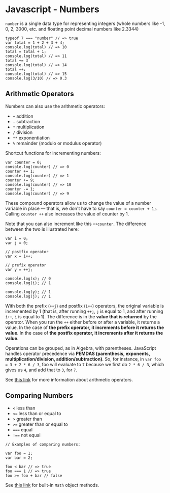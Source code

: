 # Javascript - Numbers

```number``` is a single data type for representing integers (whole numbers like -1, 0, 2, 3000, etc. and floating point decimal numbers like 2.3344)

```
typeof 7 === "number" // => true
var total = 1 + 2 + 3 + 4;
console.log(total) // => 10
total = total + 1;
console.log(total) // => 11
total += 3
console.log(total) // => 14
total ++;
console.log(total) // => 15
console.log(3/10) // => 0.3
```


## Arithmetic Operators

Numbers can also use the arithmetic operators:

+ ```+``` addition
+ ```-``` subtraction
+ ```*``` multiplication
+ ```/``` division
+ ```**``` exponentiation
+ ```%``` remainder (modulo or modulus operator)

Shortcut functions for incrementing numbers:

```
var counter = 0;
console.log(counter) // => 0
counter += 1;
console.log(counter) // => 1
counter += 9;
console.log(counter) // => 10
counter -= 1;
console.log(counter) // => 9
```

These compound operators allow us to change the value of a number variable in place — that is, we don't have to say ```counter = counter + 1;```. Calling ```counter ++``` also increases the value of counter by 1. 

Note that you can also increment like this ```++counter```. The difference between the two is illustrated here:

```
var i = 0;
var j = 0;

// postfix operator
var x = i++;

// prefix operator
var y = ++j;

console.log(x); // 0
console.log(i); // 1

console.log(y); // 1
console.log(j); // 1
```

With both the prefix (```++j```) and postfix (```i++```) operators, the original variable is incremented by 1 (that is, after running ```++j```, ```j``` is equal to 1, and after running ```i++```, ```i``` is equal to 1). The difference is in the **value that is returned** by the operator. When you run the ```++``` either before or after a variable, it returns a value. In the case of **the prefix operator, it increments before it returns the value**. In the case of **the postfix operator, it increments after it returns the value**.

Operations can be grouped, as in Algebra, with parentheses. JavaScript handles operator precedence via **PEMDAS (parenthesis, exponents, multiplication/division, addition/subtraction)**. So, for instance, in ```var foo = 3 + 2 * 6 / 3```, foo will evaluate to ```7``` because we first do ```2 * 6 / 3```, which gives us ```4```, and add that to ```3```, for ```7```.

See [this link](https://developer.mozilla.org/en-US/docs/Web/JavaScript/Reference/Operators/Arithmetic_Operators) for more information about arithmetic operators.

## Comparing Numbers

+ ```<``` less than
+ ```<=``` less than or equal to
+ ```>``` greater than
+ ```>=``` greater than or equal to
+ ```===``` equal
+ ```!==``` not equal

```
// Examples of comparing numbers:

var foo = 1;
var bar = 2;

foo < bar // => true
foo === 1 // => true
foo >= foo + bar // false
```

See [this link](https://developer.mozilla.org/en-US/docs/Web/JavaScript/Reference/Global_Objects/Math) for built-in ```Math``` object methods.
